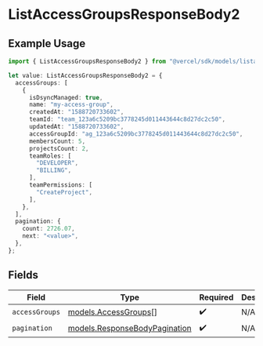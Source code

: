 # ListAccessGroupsResponseBody2

## Example Usage

```typescript
import { ListAccessGroupsResponseBody2 } from "@vercel/sdk/models/listaccessgroupsop.js";

let value: ListAccessGroupsResponseBody2 = {
  accessGroups: [
    {
      isDsyncManaged: true,
      name: "my-access-group",
      createdAt: "1588720733602",
      teamId: "team_123a6c5209bc3778245d011443644c8d27dc2c50",
      updatedAt: "1588720733602",
      accessGroupId: "ag_123a6c5209bc3778245d011443644c8d27dc2c50",
      membersCount: 5,
      projectsCount: 2,
      teamRoles: [
        "DEVELOPER",
        "BILLING",
      ],
      teamPermissions: [
        "CreateProject",
      ],
    },
  ],
  pagination: {
    count: 2726.07,
    next: "<value>",
  },
};
```

## Fields

| Field                                                                | Type                                                                 | Required                                                             | Description                                                          |
| -------------------------------------------------------------------- | -------------------------------------------------------------------- | -------------------------------------------------------------------- | -------------------------------------------------------------------- |
| `accessGroups`                                                       | [models.AccessGroups](../models/accessgroups.md)[]                   | :heavy_check_mark:                                                   | N/A                                                                  |
| `pagination`                                                         | [models.ResponseBodyPagination](../models/responsebodypagination.md) | :heavy_check_mark:                                                   | N/A                                                                  |